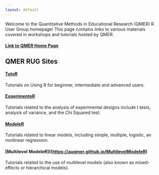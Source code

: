 ```yaml
---
layout: default
---
```


Welcome to the Quantitative Methods in Educational Research (QMER) R User Group homepage!
This page contains links to various materials covered in workshops and tutorials hosted by QMER.

#### [Link to QMER Home Page](https://aub.ie/qmer)

## QMER RUG Sites

#### [TutoR](https://auqmer.github.io/TutoR)

Tutorials on Using R for beginner, intermediate and advanced users.

#### [ExperimenteR](https://auqmer.github.io/ExperimenteR)

Tutorials related to the analysis of experimental designs include t tests,
analysis of variance, and the Chi Squared test.

#### [ModeleR](https://auqmer.github.io/ModeleR)

Tutorials related to linear models, including simple, multiple, logistic, an nonlinear regression.

#### [Multilevel ModeleR]((https://auqmer.github.io/MultilevelModeleR)

Tutorials related to the use of multilevel models (also known as mixed-effects or hierarchical models).